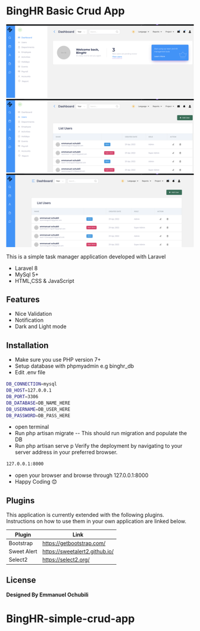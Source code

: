 # BingHR Basic Crud App

![Alt text](/public/img/readme/dashboard.png?raw=true "Dashboard")
![Alt text](/public/img/readme/user.png?raw=true " User One")
![Alt text](/public/img/readme/users.png?raw=true "User Two")

This is a simple task manager application developed with Laravel

- Laravel 8
- MySql 5+
- HTML,CSS & JavaScript

## Features

- Nice Validation 
- Notification 
- Dark and Light mode 

## Installation

- Make sure you use PHP version 7+
- Setup database with phpmyadmin e.g binghr_db
- Edit .env file 


```sh
DB_CONNECTION=mysql
DB_HOST=127.0.0.1
DB_PORT=3306
DB_DATABASE=DB_NAME_HERE 
DB_USERNAME=DB_USER_HERE
DB_PASSWORD=DB_PASS_HERE
```
- open terminal 
- Run php artisan migrate -- This should run migration and populate the DB
- Run php artisan serve
p
Verify the deployment by navigating to your server address in
your preferred browser.

```sh
127.0.0.1:8000
```
- open your browser and browse through 127.0.0.1:8000
- Happy Coding 😊

## Plugins

This application is currently extended with the following plugins.
Instructions on how to use them in your own application are linked below.

| Plugin | Link |
| ------ | ------ |
| Bootstrap | https://getbootstrap.com/ |
| Sweet Alert | https://sweetalert2.github.io/ |
| Select2 | https://select2.org/ |




## License

**Designed By Emmanuel Ochubili**

# BingHR-simple-crud-app

